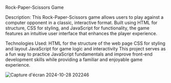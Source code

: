  Rock-Paper-Scissors Game

Description: This Rock-Paper-Scissors game allows users to play against a computer opponent in a classic, interactive format. Built using HTML for structure, CSS for styling, and JavaScript for functionality, the game features an intuitive user interface that enhances the player experience.

Technologies Used:
HTML for the structure of the web page
CSS for styling and layout
JavaScript for game logic and interactivity
This project serves as a fun way to practice JavaScript fundamentals and improve front-end development skills while providing a familiar and enjoyable game experience.


![Capture d'écran 2024-10-28 202246](https://github.com/user-attachments/assets/ea0c1d1a-6731-4ca9-abbb-512a11121ffb)

